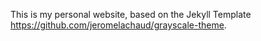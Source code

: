 This is my personal website, based on the Jekyll Template https://github.com/jeromelachaud/grayscale-theme. 
